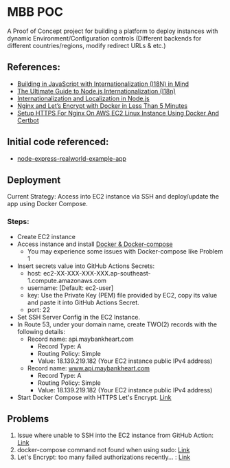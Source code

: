 # MBB POC

A Proof of Concept project for building a platform to deploy instances with dynamic Environment/Configuration controls (Different backends for different countries/regions, modify redirect URLs & etc.)

## References:

* [Building in JavaScript with Internationalization (I18N) in Mind](https://phrase.com/blog/posts/node-js-i18n-guide/)
* [The Ultimate Guide to Node.js Internationalization (I18n)](https://phrase.com/blog/posts/node-js-i18n-guide/)
* [Internationalization and Localization in Node.js](https://www.npmjs.com/package/i18n)
* [Nginx and Let’s Encrypt with Docker in Less Than 5 Minutes](https://pentacent.medium.com/nginx-and-lets-encrypt-with-docker-in-less-than-5-minutes-b4b8a60d3a71)
* [Setup HTTPS For Nginx On AWS EC2 Linux Instance Using Docker And Certbot](https://www.c-sharpcorner.com/article/setup-https-for-nginx-on-aws-ec2-linux-instance-using-docker-and-certbot/)
## Initial code referenced:

* [node-express-realworld-example-app](https://github.com/gothinkster/node-express-realworld-example-app)

## Deployment

Current Strategy: Access into EC2 instance via SSH and deploy/update the app using Docker Compose.

### Steps:

* Create EC2 instance
* Access instance and
   install [Docker & Docker-compose](https://gist.github.com/npearce/6f3c7826c7499587f00957fee62f8ee9)
  * You may experience some issues with Docker-compose like Problem 1
* Insert secrets value into GitHub Actions Secrets:
    * host: ec2-XX-XXX-XXX-XXX.ap-southeast-1.compute.amazonaws.com
    * username: [Default: ec2-user]
    * key: Use the Private Key (PEM) file provided by EC2, copy its value and paste it into GitHub Actions Secret.
    * port: 22
* Set SSH Server Config in the EC2 Instance.
* In Route 53, under your domain name, create TWO(2) records with the following details:
  * Record name: api.maybankheart.com
     * Record Type: A
     * Routing Policy: Simple
     * Value: 18.139.219.182 (Your EC2 instance public IPv4 address)
  * Record name: www.api.maybankheart.com
     * Record Type: A
     * Routing Policy: Simple
     * Value: 18.139.219.182 (Your EC2 instance public IPv4 address)
* Start Docker Compose with HTTPS Let's Encrypt. [Link](https://pentacent.medium.com/nginx-and-lets-encrypt-with-docker-in-less-than-5-minutes-b4b8a60d3a71)

## Problems
1. Issue where unable to SSH into the EC2 instance from GitHub Action: [Link](https://github.com/appleboy/ssh-action/issues/80#issuecomment-1130407377)
2. docker-compose command not found when using sudo: [Link](https://stackoverflow.com/a/50243566)
3. Let's Encrypt: too many failed authorizations recently... : [Link](https://community.letsencrypt.org/t/error-creating-new-order-too-many-failed-authorizations-recently-see-https-letsencrypt-org-docs-rate-limits/98069)
